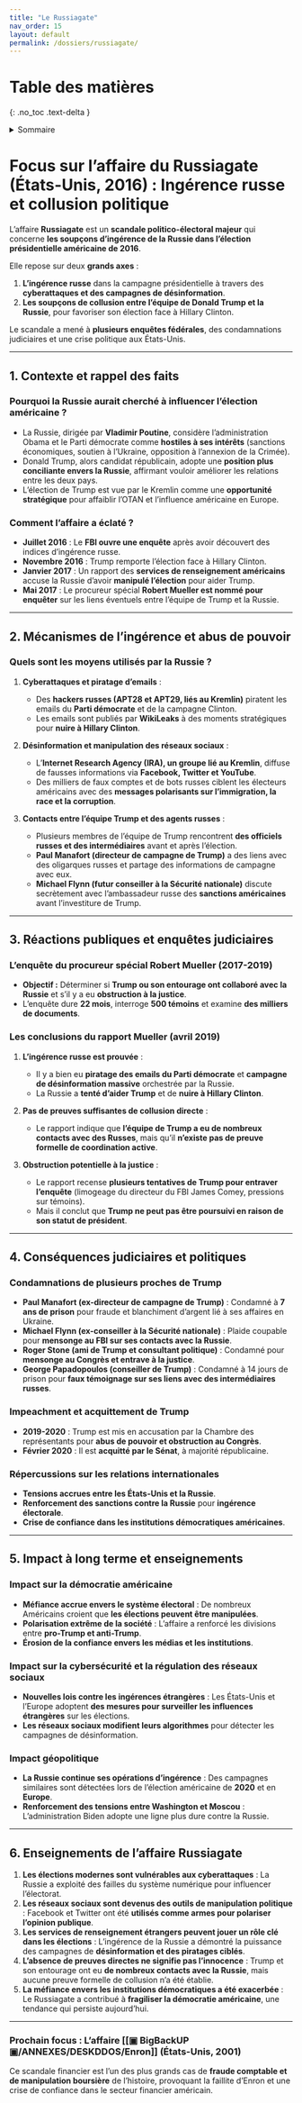 ```yaml
---
title: "Le Russiagate"
nav_order: 15
layout: default
permalink: /dossiers/russiagate/
---
```


# Table des matières
{: .no_toc .text-delta }

<details markdown="block">
  <summary>Sommaire</summary>
  {: .text-delta }

1. Sommaire
{:toc}
</details> 

# **Focus sur l’affaire du Russiagate (États-Unis, 2016) : Ingérence russe et collusion politique**

L’affaire **Russiagate** est un **scandale politico-électoral majeur** qui concerne **les soupçons d’ingérence de la Russie dans l’élection présidentielle américaine de 2016**.

Elle repose sur deux **grands axes** :

1. **L’ingérence russe** dans la campagne présidentielle à travers des **cyberattaques et des campagnes de désinformation**.
2. **Les soupçons de collusion entre l’équipe de Donald Trump et la Russie**, pour favoriser son élection face à Hillary Clinton.

Le scandale a mené à **plusieurs enquêtes fédérales**, des condamnations judiciaires et une crise politique aux États-Unis.

---

## **1. Contexte et rappel des faits**

### **Pourquoi la Russie aurait cherché à influencer l’élection américaine ?**

- La Russie, dirigée par **Vladimir Poutine**, considère l’administration Obama et le Parti démocrate comme **hostiles à ses intérêts** (sanctions économiques, soutien à l’Ukraine, opposition à l’annexion de la Crimée).
- Donald Trump, alors candidat républicain, adopte une **position plus conciliante envers la Russie**, affirmant vouloir améliorer les relations entre les deux pays.
- L’élection de Trump est vue par le Kremlin comme une **opportunité stratégique** pour affaiblir l’OTAN et l’influence américaine en Europe.

### **Comment l’affaire a éclaté ?**

- **Juillet 2016** : Le **FBI ouvre une enquête** après avoir découvert des indices d’ingérence russe.
- **Novembre 2016** : Trump remporte l’élection face à Hillary Clinton.
- **Janvier 2017** : Un rapport des **services de renseignement américains** accuse la Russie d’avoir **manipulé l’élection** pour aider Trump.
- **Mai 2017** : Le procureur spécial **Robert Mueller est nommé pour enquêter** sur les liens éventuels entre l’équipe de Trump et la Russie.

---

## **2. Mécanismes de l’ingérence et abus de pouvoir**

### **Quels sont les moyens utilisés par la Russie ?**

1. **Cyberattaques et piratage d’emails** :
    
    - Des **hackers russes (APT28 et APT29, liés au Kremlin)** piratent les emails du **Parti démocrate** et de la campagne Clinton.
    - Les emails sont publiés par **WikiLeaks** à des moments stratégiques pour **nuire à Hillary Clinton**.
2. **Désinformation et manipulation des réseaux sociaux** :
    
    - L’**Internet Research Agency (IRA), un groupe lié au Kremlin**, diffuse de fausses informations via **Facebook, Twitter et YouTube**.
    - Des milliers de faux comptes et de bots russes ciblent les électeurs américains avec des **messages polarisants sur l’immigration, la race et la corruption**.
3. **Contacts entre l’équipe Trump et des agents russes** :
    
    - Plusieurs membres de l’équipe de Trump rencontrent **des officiels russes et des intermédiaires** avant et après l’élection.
    - **Paul Manafort (directeur de campagne de Trump)** a des liens avec des oligarques russes et partage des informations de campagne avec eux.
    - **Michael Flynn (futur conseiller à la Sécurité nationale)** discute secrètement avec l’ambassadeur russe des **sanctions américaines** avant l’investiture de Trump.

---

## **3. Réactions publiques et enquêtes judiciaires**

### **L’enquête du procureur spécial Robert Mueller (2017-2019)**

- **Objectif :** Déterminer si **Trump ou son entourage ont collaboré avec la Russie** et s’il y a eu **obstruction à la justice**.
- L’enquête dure **22 mois**, interroge **500 témoins** et examine **des milliers de documents**.

### **Les conclusions du rapport Mueller (avril 2019)**

1. **L’ingérence russe est prouvée** :
    
    - Il y a bien eu **piratage des emails du Parti démocrate** et **campagne de désinformation massive** orchestrée par la Russie.
    - La Russie a **tenté d’aider Trump** et de **nuire à Hillary Clinton**.
2. **Pas de preuves suffisantes de collusion directe** :
    
    - Le rapport indique que **l’équipe de Trump a eu de nombreux contacts avec des Russes**, mais qu’il **n’existe pas de preuve formelle de coordination active**.
3. **Obstruction potentielle à la justice** :
    
    - Le rapport recense **plusieurs tentatives de Trump pour entraver l’enquête** (limogeage du directeur du FBI James Comey, pressions sur témoins).
    - Mais il conclut que **Trump ne peut pas être poursuivi en raison de son statut de président**.

---

## **4. Conséquences judiciaires et politiques**

### **Condamnations de plusieurs proches de Trump**

- **Paul Manafort (ex-directeur de campagne de Trump)** : Condamné à **7 ans de prison** pour fraude et blanchiment d’argent lié à ses affaires en Ukraine.
- **Michael Flynn (ex-conseiller à la Sécurité nationale)** : Plaide coupable pour **mensonge au FBI sur ses contacts avec la Russie**.
- **Roger Stone (ami de Trump et consultant politique)** : Condamné pour **mensonge au Congrès et entrave à la justice**.
- **George Papadopoulos (conseiller de Trump)** : Condamné à 14 jours de prison pour **faux témoignage sur ses liens avec des intermédiaires russes**.

### **Impeachment et acquittement de Trump**

- **2019-2020** : Trump est mis en accusation par la Chambre des représentants pour **abus de pouvoir et obstruction au Congrès**.
- **Février 2020** : Il est **acquitté par le Sénat**, à majorité républicaine.

### **Répercussions sur les relations internationales**

- **Tensions accrues entre les États-Unis et la Russie**.
- **Renforcement des sanctions contre la Russie** pour **ingérence électorale**.
- **Crise de confiance dans les institutions démocratiques américaines**.

---

## **5. Impact à long terme et enseignements**

### **Impact sur la démocratie américaine**

- **Méfiance accrue envers le système électoral** : De nombreux Américains croient que **les élections peuvent être manipulées**.
- **Polarisation extrême de la société** : L’affaire a renforcé les divisions entre **pro-Trump et anti-Trump**.
- **Érosion de la confiance envers les médias et les institutions**.

### **Impact sur la cybersécurité et la régulation des réseaux sociaux**

- **Nouvelles lois contre les ingérences étrangères** : Les États-Unis et l’Europe adoptent **des mesures pour surveiller les influences étrangères** sur les élections.
- **Les réseaux sociaux modifient leurs algorithmes** pour détecter les campagnes de désinformation.

### **Impact géopolitique**

- **La Russie continue ses opérations d’ingérence** : Des campagnes similaires sont détectées lors de l’élection américaine de **2020** et en **Europe**.
- **Renforcement des tensions entre Washington et Moscou** : L’administration Biden adopte une ligne plus dure contre la Russie.

---

## **6. Enseignements de l’affaire Russiagate**

1. **Les élections modernes sont vulnérables aux cyberattaques** : La Russie a exploité des failles du système numérique pour influencer l’électorat.
2. **Les réseaux sociaux sont devenus des outils de manipulation politique** : Facebook et Twitter ont été **utilisés comme armes pour polariser l’opinion publique**.
3. **Les services de renseignement étrangers peuvent jouer un rôle clé dans les élections** : L’ingérence de la Russie a démontré la puissance des campagnes de **désinformation et des piratages ciblés**.
4. **L’absence de preuves directes ne signifie pas l’innocence** : Trump et son entourage ont eu **de nombreux contacts avec la Russie**, mais aucune preuve formelle de collusion n’a été établie.
5. **La méfiance envers les institutions démocratiques a été exacerbée** : Le Russiagate a contribué à **fragiliser la démocratie américaine**, une tendance qui persiste aujourd’hui.

---

### **Prochain focus : L’affaire [[▣ BigBackUP ▣/ANNEXES/DESKDDOS/Enron]] (États-Unis, 2001)**

Ce scandale financier est l’un des plus grands cas de **fraude comptable et de manipulation boursière** de l’histoire, provoquant la faillite d’Enron et une crise de confiance dans le secteur financier américain.
